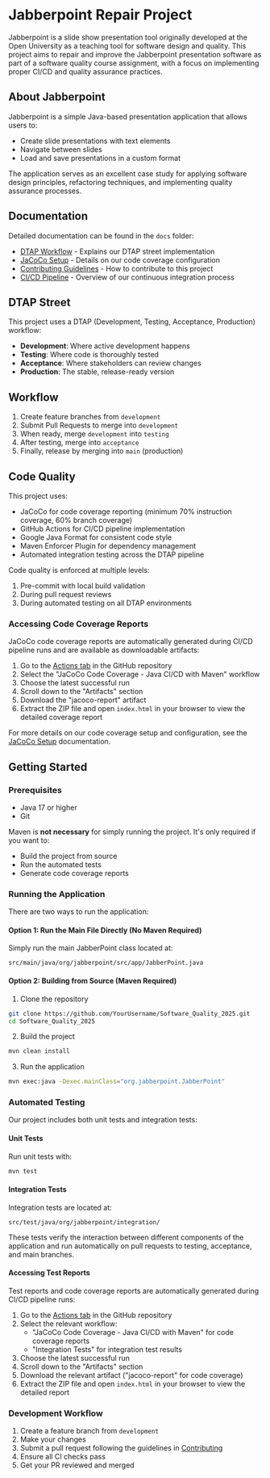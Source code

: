 # Jabberpoint Repair Project

Jabberpoint is a slide show presentation tool originally developed at the Open University as a teaching tool for software design and quality. This project aims to repair and improve the Jabberpoint presentation software as part of a software quality course assignment, with a focus on implementing proper CI/CD and quality assurance practices.

## About Jabberpoint

Jabberpoint is a simple Java-based presentation application that allows users to:
- Create slide presentations with text elements
- Navigate between slides
- Load and save presentations in a custom format

The application serves as an excellent case study for applying software design principles, refactoring techniques, and implementing quality assurance processes.

## Documentation

Detailed documentation can be found in the `docs` folder:
- [DTAP Workflow](docs/DTAP_Workflow.md) - Explains our DTAP street implementation
- [JaCoCo Setup](docs/JaCoCo_Setup.md) - Details on our code coverage configuration
- [Contributing Guidelines](docs/Contributing.md) - How to contribute to this project
- [CI/CD Pipeline](docs/CI_CD_Pipeline.md) - Overview of our continuous integration process

## DTAP Street

This project uses a DTAP (Development, Testing, Acceptance, Production) workflow:

- **Development**: Where active development happens
- **Testing**: Where code is thoroughly tested
- **Acceptance**: Where stakeholders can review changes
- **Production**: The stable, release-ready version

## Workflow

1. Create feature branches from `development`
2. Submit Pull Requests to merge into `development`
3. When ready, merge `development` into `testing`
4. After testing, merge into `acceptance`
5. Finally, release by merging into `main` (production)

## Code Quality

This project uses:
- JaCoCo for code coverage reporting (minimum 70% instruction coverage, 60% branch coverage)
- GitHub Actions for CI/CD pipeline implementation
- Google Java Format for consistent code style
- Maven Enforcer Plugin for dependency management
- Automated integration testing across the DTAP pipeline

Code quality is enforced at multiple levels:
1. Pre-commit with local build validation
2. During pull request reviews
3. During automated testing on all DTAP environments

### Accessing Code Coverage Reports

JaCoCo code coverage reports are automatically generated during CI/CD pipeline runs and are available as downloadable artifacts:

1. Go to the [Actions tab](https://github.com/StefanIonutTasca/Software_Quality_2025/actions) in the GitHub repository
2. Select the "JaCoCo Code Coverage - Java CI/CD with Maven" workflow
3. Choose the latest successful run
4. Scroll down to the "Artifacts" section
5. Download the "jacoco-report" artifact
6. Extract the ZIP file and open `index.html` in your browser to view the detailed coverage report

For more details on our code coverage setup and configuration, see the [JaCoCo Setup](docs/JaCoCo_Setup.md) documentation.

## Getting Started

### Prerequisites
- Java 17 or higher
- Git

Maven is **not necessary** for simply running the project. It's only required if you want to:
- Build the project from source
- Run the automated tests
- Generate code coverage reports

### Running the Application
There are two ways to run the application:

#### Option 1: Run the Main File Directly (No Maven Required)
Simply run the main JabberPoint class located at:
```
src/main/java/org/jabberpoint/src/app/JabberPoint.java
```

#### Option 2: Building from Source (Maven Required)
1. Clone the repository
```bash
git clone https://github.com/YourUsername/Software_Quality_2025.git
cd Software_Quality_2025
```

2. Build the project
```bash
mvn clean install
```

3. Run the application
```bash
mvn exec:java -Dexec.mainClass="org.jabberpoint.JabberPoint"
```

### Automated Testing
Our project includes both unit tests and integration tests:

#### Unit Tests
Run unit tests with:
```bash
mvn test
```

#### Integration Tests
Integration tests are located at:
```
src/test/java/org/jabberpoint/integration/
```

These tests verify the interaction between different components of the application and run automatically on pull requests to testing, acceptance, and main branches.

#### Accessing Test Reports
Test reports and code coverage reports are automatically generated during CI/CD pipeline runs:

1. Go to the [Actions tab](https://github.com/StefanIonutTasca/Software_Quality_2025/actions) in the GitHub repository
2. Select the relevant workflow:
   - "JaCoCo Code Coverage - Java CI/CD with Maven" for code coverage reports
   - "Integration Tests" for integration test results
3. Choose the latest successful run
4. Scroll down to the "Artifacts" section
5. Download the relevant artifact ("jacoco-report" for code coverage)
6. Extract the ZIP file and open `index.html` in your browser to view the detailed report

### Development Workflow
1. Create a feature branch from `development`
2. Make your changes
3. Submit a pull request following the guidelines in [Contributing](docs/Contributing.md)
4. Ensure all CI checks pass
5. Get your PR reviewed and merged

